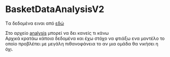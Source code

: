 # BasketDataAnalysisV2

Tα δεδομένα ειναι από [εδώ](https://www.kaggle.com/pablote/nba-enhanced-stats)

Στο αρχείο [analysis](https://github.com/ManosMorf97/BasketDataAnalysisV2/blob/master/analysis.ipynb) μπορεί να δει κανείς τι κάνω
<br>
Αρχικά κρατάω κάποια δεδομένα και έχω στόχο να φτιάξω ενα μοντέλο το οποίο προβλέπει με μεγάλη πιθανοφάνεια το αν μια ομάδα θα νικήσει η όχι.
